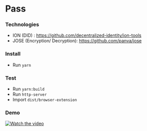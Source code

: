 # Pass

### Technologies
* ION (DID) : https://github.com/decentralized-identity/ion-tools
* JOSE (Encryption/ Decryption): https://github.com/panva/jose

### Install

- Run `yarn`

### Test

- Run `yarn:build`
- Run `http-server`
- Import `dist/browser-extension`

### Demo

[![Watch the video](https://user-images.githubusercontent.com/4686410/148703377-75cf29a9-49d2-46e2-8728-02ea954b0ced.png)](https://drive.google.com/file/d/1aa7MP4kAgimkCQofe3Y4XezseBSbJH5b/view?usp=sharing)
